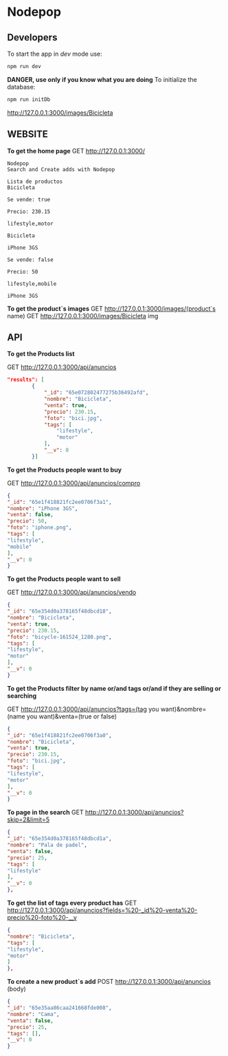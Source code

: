 # Nodepop

## Developers
To start the app in *dev* mode use:
```js
npm run dev
```

**DANGER, use only if you know what you are doing**
To initialize the database:
```sh
npm run initDb
```

http://127.0.0.1:3000/images/Bicicleta
## WEBSITE

**To get the home page**
GET http://127.0.0.1:3000/
```
Nodepop
Search and Create adds with Nodepop

Lista de productos
Bicicleta

Se vende: true

Precio: 230.15

lifestyle,motor

Bicicleta

iPhone 3GS

Se vende: false

Precio: 50

lifestyle,mobile

iPhone 3GS
```

**To get the product´s images**
GET http://127.0.0.1:3000/images/(product´s name)
GET http://127.0.0.1:3000/images/Bicicleta
img

## API
**To get the Products list**

GET http://127.0.0.1:3000/api/anuncios
```json
"results": [
        {
            "_id": "65e072802477275b36492afd",
            "nombre": "Bicicleta",
            "venta": true,
            "precio": 230.15,
            "foto": "bici.jpg",
            "tags": [
                "lifestyle",
                "motor"
            ],
            "__v": 0
        }]
``` 
**To get the Products people want to buy**

GET http://127.0.0.1:3000/api/anuncios/compro
```json
{
"_id": "65e1f418821fc2ee0706f3a1",
"nombre": "iPhone 3GS",
"venta": false,
"precio": 50,
"foto": "iphone.png",
"tags": [
"lifestyle",
"mobile"
],
"__v": 0
}
```

**To get the Products people want to sell**

GET http://127.0.0.1:3000/api/anuncios/vendo
```json
{
"_id": "65e354d0a378165f48dbcd18",
"nombre": "Bicicleta",
"venta": true,
"precio": 230.15,
"foto": "bicycle-161524_1280.png",
"tags": [
"lifestyle",
"motor"
],
"__v": 0
}
```

**To get the Products filter by name or/and tags or/and if they are selling or searching**

GET http://127.0.0.1:3000/api/anuncios?tags=(tag you want)&nombre=(name you want)&venta=(true or false)
```json
{
"_id": "65e1f418821fc2ee0706f3a0",
"nombre": "Bicicleta",
"venta": true,
"precio": 230.15,
"foto": "bici.jpg",
"tags": [
"lifestyle",
"motor"
],
"__v": 0
}
```

**To page in the search**
GET http://127.0.0.1:3000/api/anuncios?skip=2&limit=5
```json
{
"_id": "65e354d0a378165f48dbcd1a",
"nombre": "Pala de padel",
"venta": false,
"precio": 25,
"tags": [
"lifestyle"
],
"__v": 0
},
```

**To get the list of tags every product has**
GET http://127.0.0.1:3000/api/anuncios?fields=%20-_id%20-venta%20-precio%20-foto%20-__v
```json
{
"nombre": "Bicicleta",
"tags": [
"lifestyle",
"motor"
]
},
```

**To create a new product´s add**
POST http://127.0.0.1:3000/api/anuncios (body)
```json
{
"_id": "65e35aa86caa241668fde008",
"nombre": "Cama",
"venta": false,
"precio": 25,
"tags": [],
"__v": 0
}
```



